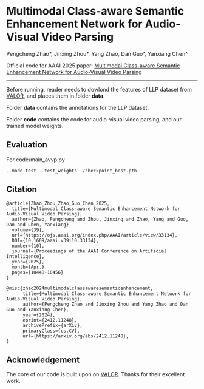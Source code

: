 # Multimodal Class-aware Semantic Enhancement Network for Audio-Visual Video Parsing
Pengcheng Zhao*, Jinxing Zhou*, Yang Zhao, Dan Guo^, Yanxiang Chen^

Official code for AAAI 2025 paper: [Multimodal Class-aware Semantic Enhancement Network for Audio-Visual Video Parsing](https://doi.org/10.1609/aaai.v39i10.33134)
***

Before running, reader needs to dowlond the features of LLP dataset from [VALOR](https://github.com/Franklin905/VALOR),  and places them in folder **data**.

Folder **data** contains the annotations for the LLP dataset.

Folder **code** contains the code for audio-visual video parsing, and our trained model weights.

## Evaluation

For code/main_avvp.py

``--mode test --test_weights ./checkpoint_best.pth``

## Citation

```
@article{Zhao_Zhou_Zhao_Guo_Chen_2025, 
  title={Multimodal Class-aware Semantic Enhancement Network for Audio-Visual Video Parsing},
  author={Zhao, Pengcheng and Zhou, Jinxing and Zhao, Yang and Guo, Dan and Chen, Yanxiang},
  volume={39}, 
  url={https://ojs.aaai.org/index.php/AAAI/article/view/33134}, 
  DOI={10.1609/aaai.v39i10.33134}, 
  number={10}, 
  journal={Proceedings of the AAAI Conference on Artificial Intelligence}, 
  year={2025}, 
  month={Apr.}, 
  pages={10448-10456}
}

@misc{zhao2024multimodalclassawaresemanticenhancement,
      title={Multimodal Class-aware Semantic Enhancement Network for Audio-Visual Video Parsing}, 
      author={Pengcheng Zhao and Jinxing Zhou and Yang Zhao and Dan Guo and Yanxiang Chen},
      year={2024},
      eprint={2412.11248},
      archivePrefix={arXiv},
      primaryClass={cs.CV},
      url={https://arxiv.org/abs/2412.11248}, 
}
```

## Acknowledgement
The core of our code is built upon on [VALOR](https://github.com/Franklin905/VALOR).  Thanks for their excellent work.
